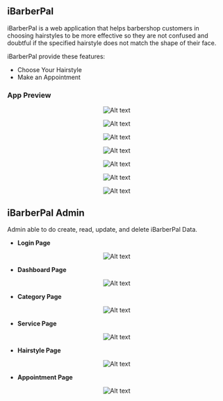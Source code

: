 ## iBarberPal

iBarberPal is a web application that helps barbershop customers in choosing hairstyles to be more effective so they are not confused and doubtful if the specified hairstyle does not match the shape of their face. 

iBarberPal provide these features:
- Choose Your Hairstyle
- Make an Appointment

### App Preview
<p align="center">
<img src="/preview/website/web-1.PNG" alt="Alt text" title="">
</p>
<p align="center">
<img src="/preview/website/web-2.PNG" alt="Alt text" title="">
</p>
<p align="center">
<img src="/preview/website/web-3.PNG" alt="Alt text" title="">
</p>
<p align="center">
<img src="/preview/website/web-4.PNG" alt="Alt text" title="">
</p>
<p align="center">
<img src="/preview/website/web-5.PNG" alt="Alt text" title="">
</p>
<p align="center">
<img src="/preview/website/web-6.PNG" alt="Alt text" title="">
</p>
<p align="center">
<img src="/preview/website/web-7.PNG" alt="Alt text" title="">
</p>

## iBarberPal Admin

Admin able to do create, read, update, and delete iBarberPal Data.

- **Login Page**
<p align="center">
<img src="/preview/admin/login page.PNG" alt="Alt text" title="">
</p>

- **Dashboard Page**
<p align="center">
<img src="/preview/admin/admin-1-1.PNG" alt="Alt text" title="">
</p>

- **Category Page**
<p align="center">
<img src="/preview/admin/admin-1-2.PNG" alt="Alt text" title="">
</p>

- **Service Page**
<p align="center">
<img src="/preview/admin/admin-1-3.PNG" alt="Alt text" title="">
</p>

- **Hairstyle Page**
<p align="center">
<img src="/preview/admin/admin-1-4.PNG" alt="Alt text" title="">
</p> 

- **Appointment Page**
<p align="center">
<img src="/preview/admin/admin-1-5.PNG" alt="Alt text" title="">
</p>